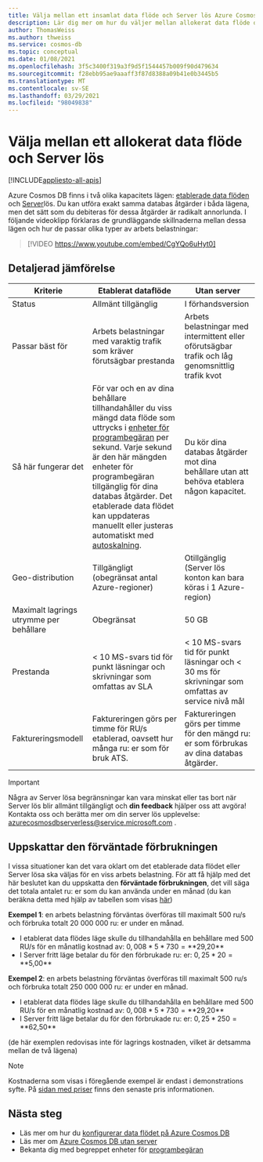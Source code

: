 ```yaml
---
title: Välja mellan ett insamlat data flöde och Server lös Azure Cosmos DB
description: Lär dig mer om hur du väljer mellan allokerat data flöde och Server lös för din arbets belastning.
author: ThomasWeiss
ms.author: thweiss
ms.service: cosmos-db
ms.topic: conceptual
ms.date: 01/08/2021
ms.openlocfilehash: 3f5c3400f319a3f9d5f1544457b009f90d479634
ms.sourcegitcommit: f28ebb95ae9aaaff3f87d8388a09b41e0b3445b5
ms.translationtype: MT
ms.contentlocale: sv-SE
ms.lasthandoff: 03/29/2021
ms.locfileid: "98049838"
---
```

# <a name="how-to-choose-between-provisioned-throughput-and-serverless"></a>Välja mellan ett allokerat data flöde och Server lös
[!INCLUDE[appliesto-all-apis](includes/appliesto-all-apis.md)]

Azure Cosmos DB finns i två olika kapacitets lägen: [etablerade data flöden](set-throughput.md) och [Server](serverless.md)lös. Du kan utföra exakt samma databas åtgärder i båda lägena, men det sätt som du debiteras för dessa åtgärder är radikalt annorlunda. I följande videoklipp förklaras de grundläggande skillnaderna mellan dessa lägen och hur de passar olika typer av arbets belastningar:

> [!VIDEO https://www.youtube.com/embed/CgYQo6uHyt0]

## <a name="detailed-comparison"></a>Detaljerad jämförelse

| Kriterie | Etablerat dataflöde | Utan server |
| --- | --- | --- |
| Status | Allmänt tillgänglig | I förhandsversion |
| Passar bäst för | Arbets belastningar med varaktig trafik som kräver förutsägbar prestanda | Arbets belastningar med intermittent eller oförutsägbar trafik och låg genomsnittlig trafik kvot |
| Så här fungerar det | För var och en av dina behållare tillhandahåller du viss mängd data flöde som uttrycks i [enheter för programbegäran](request-units.md) per sekund. Varje sekund är den här mängden enheter för programbegäran tillgänglig för dina databas åtgärder. Det etablerade data flödet kan uppdateras manuellt eller justeras automatiskt med [autoskalning](provision-throughput-autoscale.md). | Du kör dina databas åtgärder mot dina behållare utan att behöva etablera någon kapacitet. |
| Geo-distribution | Tillgängligt (obegränsat antal Azure-regioner) | Otillgänglig (Server lös konton kan bara köras i 1 Azure-region) |
| Maximalt lagrings utrymme per behållare | Obegränsat | 50 GB |
| Prestanda | < 10 MS-svars tid för punkt läsningar och skrivningar som omfattas av SLA | < 10 MS-svars tid för punkt läsningar och < 30 ms för skrivningar som omfattas av service nivå mål |
| Faktureringsmodell | Faktureringen görs per timme för RU/s etablerad, oavsett hur många ru: er som för bruk ATS. | Faktureringen görs per timme för den mängd ru: er som förbrukas av dina databas åtgärder. |

> [!IMPORTANT]
> Några av Server lösa begränsningar kan vara minskat eller tas bort när Server lös blir allmänt tillgängligt och **din feedback** hjälper oss att avgöra! Kontakta oss och berätta mer om din server lös upplevelse: [azurecosmosdbserverless@service.microsoft.com](mailto:azurecosmosdbserverless@service.microsoft.com) .

## <a name="estimating-your-expected-consumption"></a>Uppskattar den förväntade förbrukningen

I vissa situationer kan det vara oklart om det etablerade data flödet eller Server lösa ska väljas för en viss arbets belastning. För att få hjälp med det här beslutet kan du uppskatta den **förväntade förbrukningen**, det vill säga det totala antalet ru: er som du kan använda under en månad (du kan beräkna detta med hjälp av tabellen som visas [här](plan-manage-costs.md#estimating-serverless-costs))

**Exempel 1**: en arbets belastning förväntas överföras till maximalt 500 ru/s och förbruka totalt 20 000 000 ru: er under en månad.

- I etablerat data flödes läge skulle du tillhandahålla en behållare med 500 RU/s för en månatlig kostnad av: $0,008 * 5 * 730 = **$29,20**
- I Server fritt läge betalar du för den förbrukade ru: er: $0,25 * 20 = **$5,00**

**Exempel 2**: en arbets belastning förväntas överföras till maximalt 500 ru/s och förbruka totalt 250 000 000 ru: er under en månad.

- I etablerat data flödes läge skulle du tillhandahålla en behållare med 500 RU/s för en månatlig kostnad av: $0,008 * 5 * 730 = **$29,20**
- I Server fritt läge betalar du för den förbrukade ru: er: $0,25 * 250 = **$62,50**

(de här exemplen redovisas inte för lagrings kostnaden, vilket är detsamma mellan de två lägena)

> [!NOTE]
> Kostnaderna som visas i föregående exempel är endast i demonstrations syfte. På [sidan med priser](https://azure.microsoft.com/pricing/details/cosmos-db/) finns den senaste pris informationen.

## <a name="next-steps"></a>Nästa steg

- Läs mer om hur du [konfigurerar data flödet på Azure Cosmos DB](set-throughput.md)
- Läs mer om [Azure Cosmos DB utan server](serverless.md)
- Bekanta dig med begreppet enheter för [programbegäran](request-units.md)
